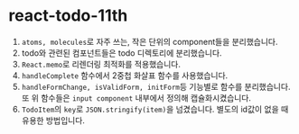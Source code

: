 # react-todo-11th

1. `atoms, molecules`로 자주 쓰는, 작은 단위의 component들을 분리했습니다.
2. todo와 관련된 컴포넌트들은 todo 디렉토리에 분리했습니다.
3. `React.memo`로 리렌더링 최적화를 적용했습니다.
4. `handleComplete` 함수에서 2중첩 화살표 함수를 사용했습니다.
5. `handleFormChange, isValidForm, initForm`등 기능별로 함수를 분리했습니다. 또 위 함수들은 `input component` 내부에서 정의해 캡슐화시켰습니다.
6. `TodoItem`의 `key`로 `JSON.stringify(item)`을 넘겼습니다. 별도의 id값이 없을 때 유용한 방법입니다.
